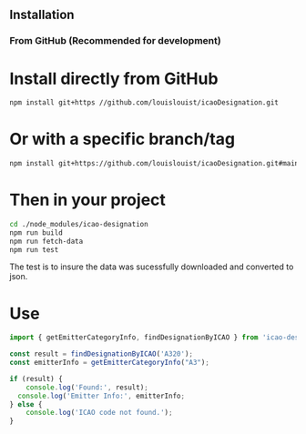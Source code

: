 ## Installation

### From GitHub (Recommended for development)

# Install directly from GitHub
```bash 
npm install git+https //github.com/louislouist/icaoDesignation.git
```

# Or with a specific branch/tag
```bash 
npm install git+https://github.com/louislouist/icaoDesignation.git#main
```

# Then in your project
```bash
cd ./node_modules/icao-designation
npm run build
npm run fetch-data
npm run test
```

The test is to insure the data was sucessfully downloaded and converted to json.

# Use
```typescript
import { getEmitterCategoryInfo, findDesignationByICAO } from 'icao-designation';

const result = findDesignationByICAO('A320');
const emitterInfo = getEmitterCategoryInfo("A3");

if (result) {
	console.log('Found:', result);
  console.log('Emitter Info:', emitterInfo;
} else {
	console.log('ICAO code not found.');
}
```
